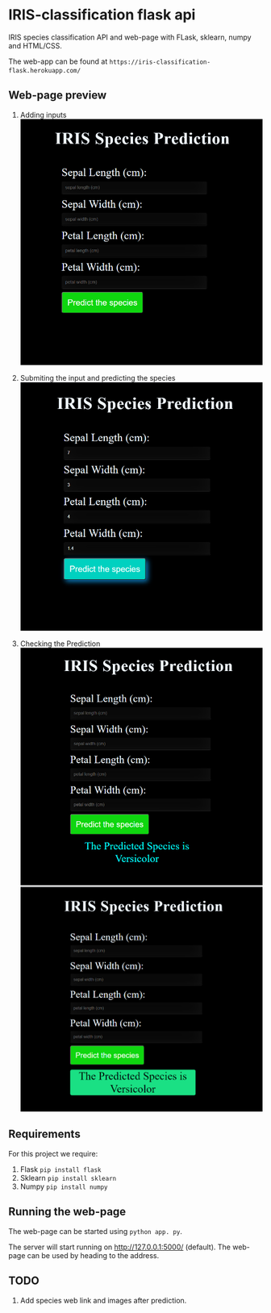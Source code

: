 # IRIS-classification flask api

IRIS species classification API and web-page with FLask, sklearn, numpy and HTML/CSS.

The web-app can be found at ```https://iris-classification-flask.herokuapp.com/```

## Web-page preview
1. Adding inputs
![Image 1](/img/Screenshot699.png)

2. Submiting the input and predicting the species
![Image 2](/img/Screenshot700.png)

3. Checking the Prediction
![Image 3](/img/Screenshot701.png)
![Image 4](/img/Screenshot702.png)


## Requirements
For this project we require:

1. Flask ```pip install flask```
2. Sklearn ```pip install sklearn```
3. Numpy ```pip install numpy```

## Running the web-page

The web-page can be started using ```python app.
py```.

The server will start running on http://127.0.0.1:5000/ (default). The web-page can be used by heading to the address.

## TODO
1. Add species web link and images after prediction.
